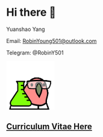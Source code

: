 # Hi there 👋

Yuanshao Yang

Email: RobinYoung501@outlook.com

Telegram: @RobinY501

![](./images/scienceparrot.gif)

## [Curriculum Vitae Here](https://www.overleaf.com/read/qmmyxkxtsjft#462c24)